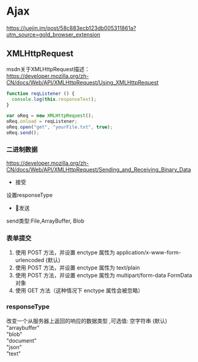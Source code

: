 # Ajax

<https://juejin.im/post/58c883ecb123db005311861a?utm_source=gold_browser_extension>

## XMLHttpRequest

msdn关于XMLHttpRequest描述：  
<https://developer.mozilla.org/zh-CN/docs/Web/API/XMLHttpRequest/Using_XMLHttpRequest>

```javascript
function reqListener () {
  console.log(this.responseText);
}

var oReq = new XMLHttpRequest();
oReq.onload = reqListener;
oReq.open("get", "yourFile.txt", true);
oReq.send();
```

### 二进制数据

<https://developer.mozilla.org/zh-CN/docs/Web/API/XMLHttpRequest/Sending_and_Receiving_Binary_Data>

* 接受

设置responseType

* 发送

send类型:File,ArrayBuffer, Blob

### 表单提交

1. 使用 POST 方法，并设置 enctype 属性为 application/x-www-form-urlencoded (默认)
2. 使用 POST 方法，并设置 enctype 属性为 text/plain
3. 使用 POST 方法，并设置 enctype 属性为 multipart/form-data
  FormData 对象
4. 使用 GET 方法（这种情况下 enctype 属性会被忽略）

### responseType

改变一个从服务器上返回的响应的数据类型 ,可选值:
空字符串 (默认)  
"arraybuffer"  
"blob"  
"document"  
"json"  
"text"  
